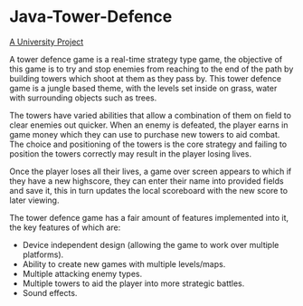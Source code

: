 # Java-Tower-Defence

<ins>A University Project</ins>

A tower defence game is a real-time strategy type game, the objective of this game is to try and stop enemies from reaching to the end of the path by building towers which shoot at them as they pass by. This tower defence game is a jungle based theme, with the levels set inside on grass, water with surrounding objects such as trees. 

The towers have varied abilities that allow a combination of them on field to clear enemies out quicker. When an enemy is defeated, the player earns in game money which they can use to purchase new towers to aid combat. The choice and positioning of the towers is the core strategy and failing to position the towers correctly may result in the player losing lives.

Once the player loses all their lives, a game over screen appears to which if they have a new highscore, they can enter their name into provided fields and save it, this in turn updates the local scoreboard with the new score to later viewing. 

The tower defence game has a fair amount of features implemented into it, the key features of which are:
* Device independent design (allowing the game to work over multiple platforms).
* Ability to create new games with multiple levels/maps.
* Multiple attacking enemy types. 
* Multiple towers to aid the player into more strategic battles. 
* Sound effects. 
